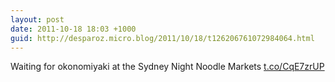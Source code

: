 ```yaml
---
layout: post
date: 2011-10-18 18:03 +1000
guid: http://desparoz.micro.blog/2011/10/18/t126206761072984064.html
---
```

Waiting for okonomiyaki at the Sydney Night Noodle Markets [t.co/CqE7zrUP](http://t.co/CqE7zrUP)

